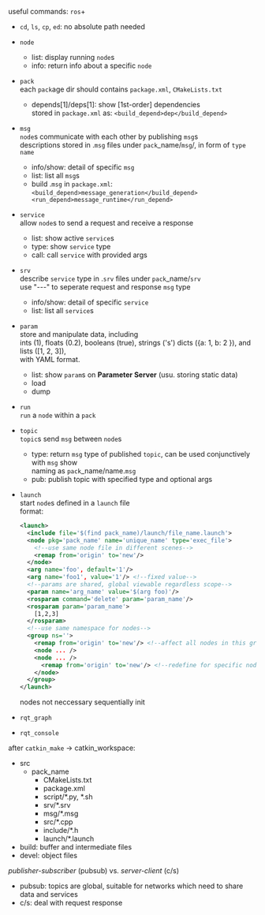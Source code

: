 useful commands: `ros`+
- `cd`, `ls`, `cp`, `ed`: no absolute path needed
- `node`  
  - list: display running `node`s
  - info: return info about a specific `node`
- `pack`  
  each `pack`age dir should contains `package.xml`, `CMakeLists.txt`  
  - depends[1]/deps[1]: show [1st-order] dependencies  
    stored in `package.xml` as: `<build_depend>dep</build_depend>` 

- `msg`  
  `node`s communicate with each other by publishing `msg`s  
  descriptions stored in .`msg` files under `pack`_name/`msg`/, in form of `type name`
  - info/show: detail of specific `msg`  
  - list: list all `msg`s
  - build .`msg` in `package.xml`:  
    `<build_depend>message_generation</build_depend>  
     <run_depend>message_runtime</run_depend>` 
- `service`  
  allow `node`s to send a request and receive a response  
  - list: show active `service`s
  - type: show `service` type
  - call: call `service` with provided args
- `srv`  
  describe `service` type in .`srv` files under `pack`_name/`srv`  
  use "---" to seperate request and response `msg` type  
  - info/show: detail of specific `service`
  - list: list all `service`s
- `param`  
  store and manipulate data, including  
  ints (1), floats (0.2), booleans (true), strings ('s')
  dicts ({a: 1, b: 2 }), and lists ([1, 2, 3]),  
  with YAML format.  
  - list: show `param`s on **Parameter Server** (usu. storing static data)
  - load
  - dump  
- `run`  
  `run` a `node` within a `pack`
- `topic`  
  `topic`s send `msg` between `node`s  
  - type: return `msg` type of published `topic`, can be used conjunctively with `msg` show  
    naming as `pack`_name/name.`msg`
  - pub: publish topic with specified type and optional args  
- `launch`  
  start `node`s defined in a `launch` file  
  format:  
  ```xml
  <launch>
    <include file='$(find pack_name)/launch/file_name.launch'>
    <node pkg='pack_name' name='unique_name' type='exec_file'>
	  <!--use same node file in different scenes-->
      <remap from='origin' to='new'/>
    </node>
    <arg name='foo', default='1'/>
	<arg name='foo1', value='1'/> <!--fixed value-->
	<!--params are shared, global viewable regardless scope-->
	<param name='arg_name' value='$(arg foo)'/>
	<rosparam command='delete' param='param_name'/>
	<rosparam param='param_name'>
	  [1,2,3]
	</rosparam>
	<!--use same namespace for nodes-->
	<group ns=''>
	  <remap from='origin' to='new'/> <!--affect all nodes in this group-->
	  <node ... />
	  <node ... />
	  	<remap from='origin' to='new'/> <!--redefine for specific node-->
	  </node>
	</group>
  </launch>
  ```  
  nodes not neccessary sequentially init
- `rqt_graph`  
- `rqt_console`  

after `catkin_make` $\rightarrow$
catkin_workspace:  
- src
  - pack_name  
    - CMakeLists.txt  
    - package.xml
    - script/*.py, *.sh
    - srv/*.srv
    - msg/*.msg
    - src/*.cpp
    - include/*.h
    - launch/*.launch
- build: buffer and intermediate files  
- devel: object files  

*publisher-subscriber* (pubsub) vs. *server-client* (c/s)  
  - pubsub: topics are global, suitable for networks which need to share data and services
  - c/s: deal with request response
